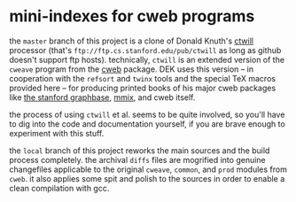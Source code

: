 # mini-indexes for cweb programs

the `master` branch of this project is a clone of Donald Knuth's
[ctwill](ftp://ftp.cs.stanford.edu/pub/ctwill) processor (that's
`ftp://ftp.cs.stanford.edu/pub/ctwill` as long as github doesn't support ftp
hosts). technically, `ctwill` is an extended version of the `cweave` program
from the
[cweb](https://github.com/ascherer/cweb) package. DEK uses this version – in
cooperation with the `refsort` and `twinx` tools and the special TeX macros
provided here – for producing printed books of his major cweb packages like
[the stanford graphbase](https://github.com/ascherer/sgb),
[mmix](https://github.com/ascherer/mmix), and cweb itself.

the process of using `ctwill` et al. seems to be quite involved, so you'll have
to dig into the code and documentation yourself, if you are brave enough to
experiment with this stuff.

the `local` branch of this project reworks the main sources and the build
process completely. the archival `diffs` files are mogrified into genuine
changefiles applicable to the original `cweave`, `common`,  and `prod` modules
from `cweb`. it also applies some spit and polish to the sources in order to
enable a clean compilation with gcc.
